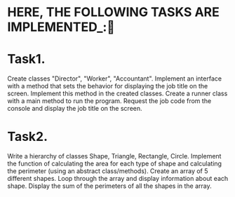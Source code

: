  # HERE, THE FOLLOWING TASKS ARE IMPLEMENTED_:📝
 
 # Task1. 
Create classes "Director", "Worker", "Accountant".
Implement an interface with a method that sets the behavior for displaying the job title on the screen.
Implement this method in the created classes.
Create a runner class with a main method to run the program.
Request the job code from the console and display the job title on the screen.


# Task2. 
Write a hierarchy of classes Shape, Triangle, Rectangle, Circle.
Implement the function of calculating the area for each type of shape and calculating the perimeter (using an abstract class/methods).
Create an array of 5 different shapes.
Loop through the array and display information about each shape.
Display the sum of the perimeters of all the shapes in the array.
